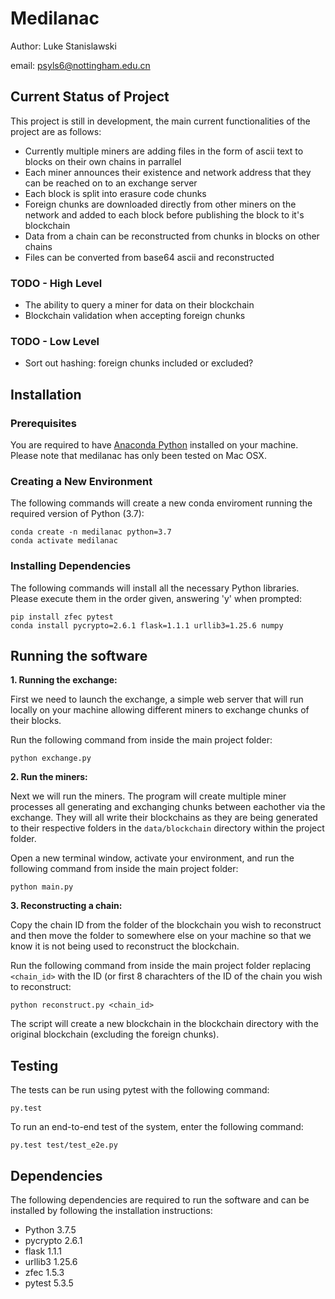 # Medilanac

Author: Luke Stanislawski

email: psyls6@nottingham.edu.cn

## Current Status of Project

This project is still in development, the main current functionalities of the project are as follows:

- Currently multiple miners are adding files in the form of ascii text to blocks on their own chains in parrallel
- Each miner announces their existence and network address that they can be reached on to an exchange server
- Each block is split into erasure code chunks
- Foreign chunks are downloaded directly from other miners on the network and added to each block before publishing the block to it's blockchain
- Data from a chain can be reconstructed from chunks in blocks on other chains
- Files can be converted from base64 ascii and reconstructed


### TODO - High Level

- The ability to query a miner for data on their blockchain
- Blockchain validation when accepting foreign chunks

### TODO - Low Level

- Sort out hashing: foreign chunks included or excluded?


## Installation

### Prerequisites

You are required to have [Anaconda Python](https://www.anaconda.com/) installed on your machine. Please note that medilanac has only been tested on Mac OSX.

### Creating a New Environment

The following commands will create a new conda enviroment running the required version of Python (3.7):

```
conda create -n medilanac python=3.7
conda activate medilanac
```

### Installing Dependencies

The following commands will install all the necessary Python libraries. Please execute them in the order given, answering 'y' when prompted:

```
pip install zfec pytest
conda install pycrypto=2.6.1 flask=1.1.1 urllib3=1.25.6 numpy
```

## Running the software

**1. Running the exchange:**

First we need to launch the exchange, a simple web server that will run locally on your machine allowing different miners to exchange chunks of their blocks. 

Run the following command from inside the main project folder:

```
python exchange.py
```


**2. Run the miners:**

Next we will run the miners. The program will create multiple miner processes all generating and exchanging chunks between eachother via the exchange. They will all write their blockchains as they are being generated to their respective folders in the `data/blockchain` directory within the project folder.

Open a new terminal window, activate your environment, and run the following command from inside the main project folder:

```
python main.py
```

**3. Reconstructing a chain:**

Copy the chain ID from the folder of the blockchain you wish to reconstruct and then move the folder to somewhere else on your machine so that we know it is not being used to reconstruct the blockchain.

Run the following command from inside the main project folder replacing `<chain_id>` with the ID (or first 8 charachters of the ID of the chain you wish to reconstruct:

```
python reconstruct.py <chain_id>
```

The script will create a new blockchain in the blockchain directory with the original blockchain (excluding the foreign chunks).

## Testing

The tests can be run using pytest with the following command:

```
py.test
```

To run an end-to-end test of the system, enter the following command:

```
py.test test/test_e2e.py
```

## Dependencies

The following dependencies are required to run the software and can be installed by following the installation instructions:

- Python 3.7.5
- pycrypto 2.6.1
- flask 1.1.1
- urllib3 1.25.6
- zfec 1.5.3
- pytest 5.3.5